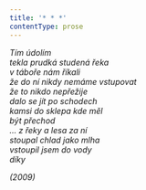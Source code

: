 ```yaml
---
title: '* * *'
contentType: prose
---
```


_Tím údolím  
tekla prudká studená řeka  
v táboře nám říkali  
že do ní nikdy nemáme vstupovat  
že to nikdo nepřežije  
dalo se jít po schodech  
kamsi do sklepa kde měl  
být přechod  
… z řeky a lesa za ní  
stoupal chlad jako mlha  
vstoupil jsem do vody  
díky_

_(2009)_
